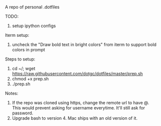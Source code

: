 A repo of personal .dotfiles

TODO:
  1. setup ipython configs

Iterm setup:
  1. uncheck the "Draw bold text in bright colors" from iterm to support bold colors in prompt

Steps to setup:
  1. cd ~/; wget https://raw.githubusercontent.com/dotgc/dotfiles/master/prep.sh
  2. chmod +x prep.sh
  3. ./prep.sh


Notes:
  1. If the repo was cloned using https, change the remote url to have <username>@. This would prevent asking for username everytime. It'll still ask for password.
  2. Upgrade bash to version 4. Mac ships with an old version of it.
